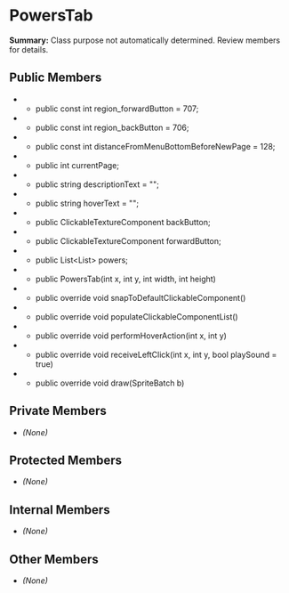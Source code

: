 # PowersTab

**Summary:** Class purpose not automatically determined. Review members for details.

## Public Members
- - public const int region_forwardButton = 707;
- - public const int region_backButton = 706;
- - public const int distanceFromMenuBottomBeforeNewPage = 128;
- - public int currentPage;
- - public string descriptionText = "";
- - public string hoverText = "";
- - public ClickableTextureComponent backButton;
- - public ClickableTextureComponent forwardButton;
- - public List<List<ClickableTextureComponent>> powers;
- - public PowersTab(int x, int y, int width, int height)
- - public override void snapToDefaultClickableComponent()
- - public override void populateClickableComponentList()
- - public override void performHoverAction(int x, int y)
- - public override void receiveLeftClick(int x, int y, bool playSound = true)
- - public override void draw(SpriteBatch b)

## Private Members
- *(None)*

## Protected Members
- *(None)*

## Internal Members
- *(None)*

## Other Members
- *(None)*
